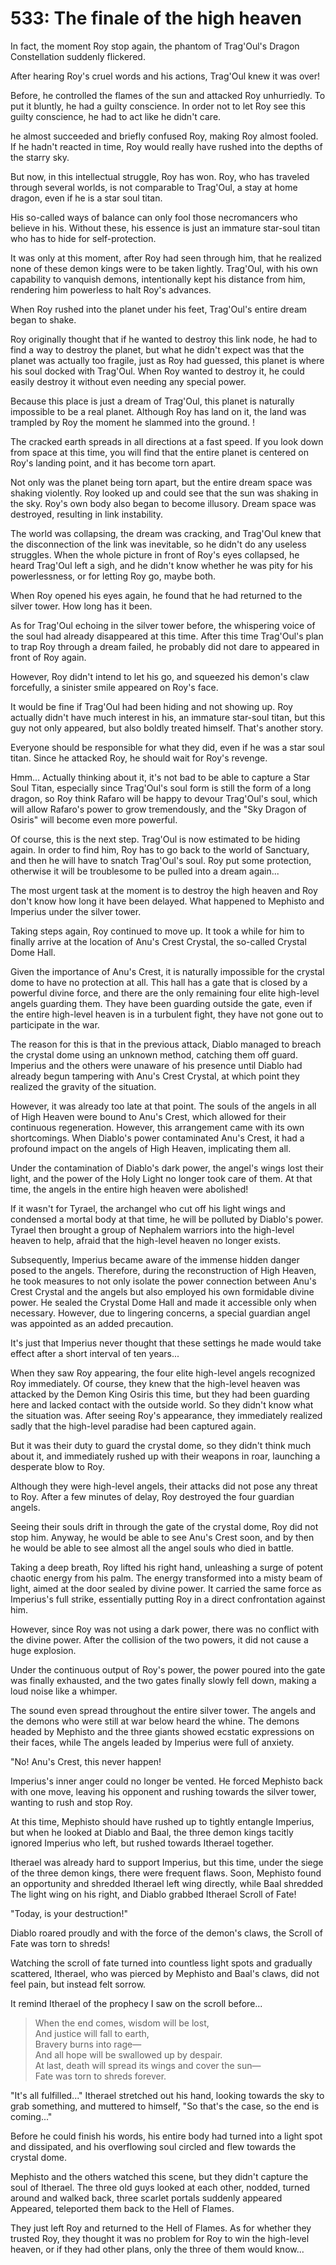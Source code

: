 # 533: The finale of the high heaven

In fact, the moment Roy stop again, the phantom of Trag'Oul's Dragon Constellation suddenly flickered.

After hearing Roy's cruel words and his actions, Trag'Oul knew it was over!

Before, he controlled the flames of the sun and attacked Roy unhurriedly. To put it bluntly, he had a guilty conscience. In order not to let Roy see this guilty conscience, he had to act like he didn't care.

he almost succeeded and briefly confused Roy, making Roy almost fooled. If he hadn't reacted in time, Roy would really have rushed into the depths of the starry sky.

But now, in this intellectual struggle, Roy has won. Roy, who has traveled through several worlds, is not comparable to Trag'Oul, a stay at home dragon, even if he is a star soul titan.

His so-called ways of balance can only fool those necromancers who believe in his. Without these, his essence is just an immature star-soul titan who has to hide for self-protection.

It was only at this moment, after Roy had seen through him, that he realized none of these demon kings were to be taken lightly. Trag'Oul, with his own capability to vanquish demons, intentionally kept his distance from him, rendering him powerless to halt Roy's advances.

When Roy rushed into the planet under his feet, Trag'Oul's entire dream began to shake.

Roy originally thought that if he wanted to destroy this link node, he had to find a way to destroy the planet, but what he didn't expect was that the planet was actually too fragile, just as Roy had guessed, this planet is where his soul docked with Trag'Oul. When Roy wanted to destroy it, he could easily destroy it without even needing any special power.

Because this place is just a dream of Trag'Oul, this planet is naturally impossible to be a real planet. Although Roy has land on it, the land was trampled by Roy the moment he slammed into the ground. !

The cracked earth spreads in all directions at a fast speed. If you look down from space at this time, you will find that the entire planet is centered on Roy's landing point, and it has become torn apart.

Not only was the planet being torn apart, but the entire dream space was shaking violently. Roy looked up and could see that the sun was shaking in the sky. Roy's own body also began to become illusory. Dream space was destroyed, resulting in link instability.

The world was collapsing, the dream was cracking, and Trag'Oul knew that the disconnection of the link was inevitable, so he didn't do any useless struggles. When the whole picture in front of Roy's eyes collapsed, he heard Trag'Oul left a sigh, and he didn't know whether he was pity for his powerlessness, or for letting Roy go, maybe both.

When Roy opened his eyes again, he found that he had returned to the silver tower. How long has it been.

As for Trag'Oul echoing in the silver tower before, the whispering voice of the soul had already disappeared at this time. After this time Trag'Oul's plan to trap Roy through a dream failed, he probably did not dare to appeared in front of Roy again.

However, Roy didn't intend to let his go, and squeezed his demon's claw forcefully, a sinister smile appeared on Roy's face.

It would be fine if Trag'Oul had been hiding and not showing up. Roy actually didn't have much interest in his, an immature star-soul titan, but this guy not only appeared, but also boldly treated himself. That's another story.

Everyone should be responsible for what they did, even if he was a star soul titan. Since he attacked Roy, he should wait for Roy's revenge.

Hmm... Actually thinking about it, it's not bad to be able to capture a Star Soul Titan, especially since Trag'Oul's soul form is still the form of a long dragon, so Roy think Rafaro will be happy to devour Trag'Oul's soul, which will allow Rafaro's power to grow tremendously, and the "Sky Dragon of Osiris" will become even more powerful.

Of course, this is the next step. Trag'Oul is now estimated to be hiding again. In order to find him, Roy has to go back to the world of Sanctuary, and then he will have to snatch Trag'Oul's soul. Roy put some protection, otherwise it will be troublesome to be pulled into a dream again...

The most urgent task at the moment is to destroy the high heaven and Roy don't know how long it have been delayed. What happened to Mephisto and Imperius under the silver tower.

Taking steps again, Roy continued to move up. It took a while for him to finally arrive at the location of Anu's Crest Crystal, the so-called Crystal Dome Hall.

Given the importance of Anu's Crest, it is naturally impossible for the crystal dome to have no protection at all. This hall has a gate that is closed by a powerful divine force, and there are the only remaining four elite high-level angels guarding them. They have been guarding outside the gate, even if the entire high-level heaven is in a turbulent fight, they have not gone out to participate in the war.

The reason for this is that in the previous attack, Diablo managed to breach the crystal dome using an unknown method, catching them off guard. Imperius and the others were unaware of his presence until Diablo had already begun tampering with Anu's Crest Crystal, at which point they realized the gravity of the situation.

However, it was already too late at that point. The souls of the angels in all of High Heaven were bound to Anu's Crest, which allowed for their continuous regeneration. However, this arrangement came with its own shortcomings. When Diablo's power contaminated Anu's Crest, it had a profound impact on the angels of High Heaven, implicating them all.

Under the contamination of Diablo's dark power, the angel's wings lost their light, and the power of the Holy Light no longer took care of them. At that time, the angels in the entire high heaven were abolished!

If it wasn't for Tyrael, the archangel who cut off his light wings and condensed a mortal body at that time, he will be polluted by Diablo's power. Tyrael then brought a group of Nephalem warriors into the high-level heaven to help, afraid that the high-level heaven no longer exists.

Subsequently, Imperius became aware of the immense hidden danger posed to the angels. Therefore, during the reconstruction of High Heaven, he took measures to not only isolate the power connection between Anu's Crest Crystal and the angels but also employed his own formidable divine power. He sealed the Crystal Dome Hall and made it accessible only when necessary. However, due to lingering concerns, a special guardian angel was appointed as an added precaution.

It's just that Imperius never thought that these settings he made would take effect after a short interval of ten years...

When they saw Roy appearing, the four elite high-level angels recognized Roy immediately. Of course, they knew that the high-level heaven was attacked by the Demon King Osiris this time, but they had been guarding here and lacked contact with the outside world. So they didn't know what the situation was. After seeing Roy's appearance, they immediately realized sadly that the high-level paradise had been captured again.

But it was their duty to guard the crystal dome, so they didn't think much about it, and immediately rushed up with their weapons in roar, launching a desperate blow to Roy.

Although they were high-level angels, their attacks did not pose any threat to Roy. After a few minutes of delay, Roy destroyed the four guardian angels.

Seeing their souls drift in through the gate of the crystal dome, Roy did not stop him. Anyway, he would be able to see Anu's Crest soon, and by then he would be able to see almost all the angel souls who died in battle.

Taking a deep breath, Roy lifted his right hand, unleashing a surge of potent chaotic energy from his palm. The energy transformed into a misty beam of light, aimed at the door sealed by divine power. It carried the same force as Imperius's full strike, essentially putting Roy in a direct confrontation against him.

However, since Roy was not using a dark power, there was no conflict with the divine power. After the collision of the two powers, it did not cause a huge explosion.

Under the continuous output of Roy's power, the power poured into the gate was finally exhausted, and the two gates finally slowly fell down, making a loud noise like a whimper.

The sound even spread throughout the entire silver tower. The angels and the demons who were still at war below heard the whine. The demons headed by Mephisto and the three giants showed ecstatic expressions on their faces, while The angels leaded by Imperius were full of anxiety.

"No! Anu's Crest, this never happen!

Imperius's inner anger could no longer be vented. He forced Mephisto back with one move, leaving his opponent and rushing towards the silver tower, wanting to rush and stop Roy.

At this time, Mephisto should have rushed up to tightly entangle Imperius, but when he looked at Diablo and Baal, the three demon kings tacitly ignored Imperius who left, but rushed towards Itherael together.

Itherael was already hard to support Imperius, but this time, under the siege of the three demon kings, there were frequent flaws. Soon, Mephisto found an opportunity and shredded Itherael left wing directly, while Baal shredded The light wing on his right, and Diablo grabbed Itherael Scroll of Fate!

"Today, is your destruction!"

Diablo roared proudly and with the force of the demon's claws, the Scroll of Fate was torn to shreds!

Watching the scroll of fate turned into countless light spots and gradually scattered, Itherael, who was pierced by Mephisto and Baal's claws, did not feel pain, but instead felt sorrow.

It remind Itherael of the prophecy I saw on the scroll before...

> When the end comes, wisdom will be lost, <br>
> And justice will fall to earth, <br>
> Bravery burns into rage— <br>
> And all hope will be swallowed up by despair. <br>
> At last, death will spread its wings and cover the sun— <br>
> Fate was torn to shreds forever. <br>

"It's all fulfilled..." Itherael stretched out his hand, looking towards the sky to grab something, and muttered to himself, "So that's the case, so the end is coming..."

Before he could finish his words, his entire body had turned into a light spot and dissipated, and his overflowing soul circled and flew towards the crystal dome.

Mephisto and the others watched this scene, but they didn't capture the soul of Itherael. The three old guys looked at each other, nodded, turned around and walked back, three scarlet portals suddenly appeared Appeared, teleported them back to the Hell of Flames.

They just left Roy and returned to the Hell of Flames. As for whether they trusted Roy, they thought it was no problem for Roy to win the high-level heaven, or if they had other plans, only the three of them would know...
